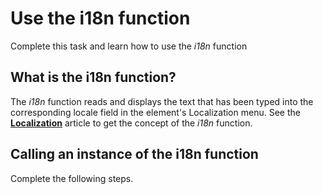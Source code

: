 # Use the **i18n** function
Complete this task and learn how to use the *i18n* function

## What is the i18n function?

The *i18n* function reads and displays the text that has been typed into the corresponding locale field in the element's Localization menu.
See the [**Localization**](..4-IDE/localization.md) article to get the concept of the *i18n* function. 

## Calling an instance of the i18n function

Complete the following steps. 


